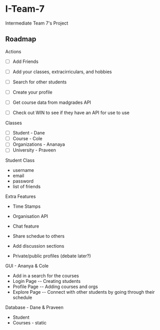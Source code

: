 # I-Team-7
Intermediate Team 7's Project

## Roadmap

Actions
  - [ ] Add Friends
  - [ ] Add your classes, extracirriculars, and hobbies
  - [ ] Search for other students
  - [ ] Create your profile
  - [ ] Get course data from madgrades API
  - [ ] Check out WIN to see if they have an API for use to use


Classes
- [ ] Student - Dane
- [ ] Course - Cole
- [ ] Organizations - Ananaya
- [ ] University - Praveen  

Student Class
- username
- email
- password
- list of friends 

Extra Features
- Time Stamps
- Organisation API
- Chat feature
- Share schedue to others





- Add discussion sections
- Private/public profiles (debate later?)

GUI - Ananya & Cole
- Add in a search for the courses
- Login Page -- Creating students
- Profile Page -- Adding courses and orgs
- Explore Page -- Connect with other students by going through their schedule

Database - Dane & Praveen
- Student
- Courses - static







